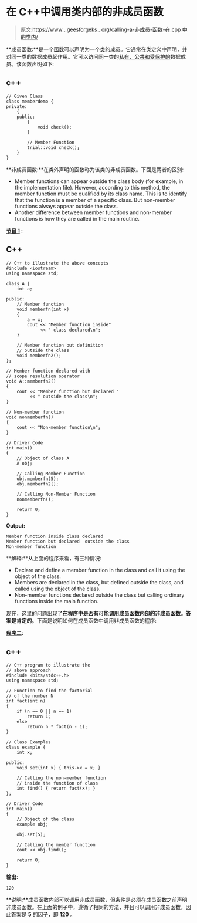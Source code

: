 # 在 C++中调用类内部的非成员函数

> 原文:[https://www . geesforgeks . org/calling-a-非成员-函数-在 cpp 中的类内/](https://www.geeksforgeeks.org/calling-a-non-member-function-inside-a-class-in-cpp/)

**成员函数:**是一个[函数](https://www.geeksforgeeks.org/functions-in-c/)可以声明为一个[类](https://www.geeksforgeeks.org/c-classes-and-objects/)的成员。它通常在类定义中声明，并对同一类的数据成员起作用。它可以访问同一类的[私有、公共和受保护的](https://www.geeksforgeeks.org/access-modifiers-in-c/)数据成员。该函数声明如下:

## c++

```
// Given Class
class memberdemo {
private:
    {
    public:
        {
            void check();
        }

        // Member Function
        trial::void check();
    }
}
```

**非成员函数:**在类外声明的函数称为该类的非成员函数。下面是两者的区别:

*   Member functions can appear outside the class body (for example, in the implementation file). However, according to this method, the member function must be qualified by its class name. This is to identify that the function is a member of a specific class. But non-member functions always appear outside the class.
*   Another difference between member functions and non-member functions is how they are called in the main routine.

**<u>节目 1</u> :**

## C++

```
// C++ to illustrate the above concepts
#include <iostream>
using namespace std;

class A {
    int a;

public:
    // Member function
    void memberfn(int x)
    {
        a = x;
        cout << "Member function inside"
             << " class declared\n";
    }

    // Member function but definition
    // outside the class
    void memberfn2();
};

// Member function declared with
// scope resolution operator
void A::memberfn2()
{
    cout << "Member function but declared "
         << " outside the class\n";
}

// Non-member function
void nonmemberfn()
{
    cout << "Non-member function\n";
}

// Driver Code
int main()
{
    // Object of class A
    A obj;

    // Calling Member Function
    obj.memberfn(5);
    obj.memberfn2();

    // Calling Non-Member Function
    nonmemberfn();

    return 0;
}
```

**Output:**

```
Member function inside class declared
Member function but declared  outside the class
Non-member function

```

**解释:**从上面的程序来看，有三种情况:

*   Declare and define a member function in the class and call it using the object of the class.
*   Members are declared in the class, but defined outside the class, and called using the object of the class.
*   Non-member functions declared outside the class but calling ordinary functions inside the main function.

现在，这里的问题出现了**在程序中是否有可能调用成员函数内部的非成员函数。答案是肯定的**。下面是说明如何在成员函数中调用非成员函数的程序:

**<u>程序二</u>:**

## c++

```
// C++ program to illustrate the
// above approach
#include <bits/stdc++.h>
using namespace std;

// Function to find the factorial
// of the number N
int fact(int n)
{
    if (n == 0 || n == 1)
        return 1;
    else
        return n * fact(n - 1);
}

// Class Examples
class example {
    int x;

public:
    void set(int x) { this->x = x; }

    // Calling the non-member function
    // inside the function of class
    int find() { return fact(x); }
};

// Driver Code
int main()
{
    // Object of the class
    example obj;

    obj.set(5);

    // Calling the member function
    cout << obj.find();

    return 0;
}
```

**输出:**

```
120

```

**说明:**成员函数内部可以调用非成员函数，但条件是必须在成员函数之前声明非成员函数。在上面的例子中，遵循了相同的方法，并且可以调用非成员函数，因此答案是 **5** 的[因子](https://www.geeksforgeeks.org/program-for-factorial-of-a-number/)，即 **120** 。